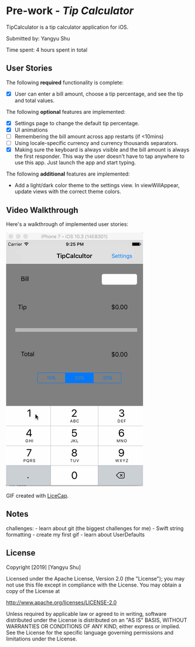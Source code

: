 # Pre-work - *Tip Calculator*

TipCalculator is a tip calculator application for iOS.

Submitted by: Yangyu Shu

Time spent: 4 hours spent in total

## User Stories

The following **required** functionality is complete:

* [X] User can enter a bill amount, choose a tip percentage, and see the tip and total values.

The following **optional** features are implemented:
* [X] Settings page to change the default tip percentage.
* [X] UI animations
* [ ] Remembering the bill amount across app restarts (if <10mins)
* [ ] Using locale-specific currency and currency thousands separators.
* [X] Making sure the keyboard is always visible and the bill amount is always the first responder. This way the user doesn't have to tap anywhere to use this app. Just launch the app and start typing.

The following **additional** features are implemented:

- Add a light/dark color theme to the settings view. In viewWillAppear, update views with the correct theme colors.

## Video Walkthrough 

Here's a walkthrough of implemented user stories:

<img src='https://github.com/lindashuuu/pre-work-ios/blob/master/tipcal/animation.gif' title='Video Walkthrough' width='' alt='Video Walkthrough' />

GIF created with [LiceCap](http://www.cockos.com/licecap/).

## Notes

challenges:
    - learn about git (the biggest challenges for me)
    - Swift string formatting
    - create my first gif
    - learn about UserDefaults

## License

Copyright [2019] [Yangyu Shu]

Licensed under the Apache License, Version 2.0 (the "License");
you may not use this file except in compliance with the License.
You may obtain a copy of the License at

http://www.apache.org/licenses/LICENSE-2.0

Unless required by applicable law or agreed to in writing, software
distributed under the License is distributed on an "AS IS" BASIS,
WITHOUT WARRANTIES OR CONDITIONS OF ANY KIND, either express or implied.
See the License for the specific language governing permissions and
limitations under the License.
